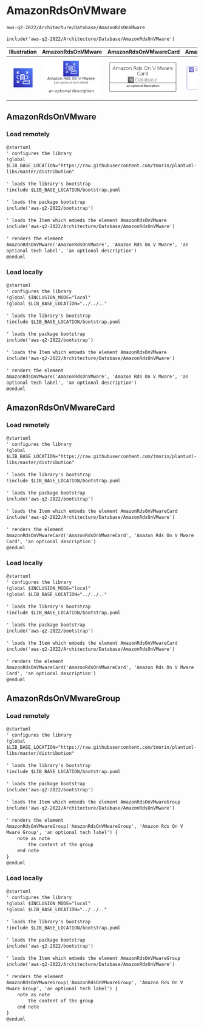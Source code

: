 # AmazonRdsOnVMware


```text
aws-q2-2022/Architecture/Database/AmazonRdsOnVMware
```

```text
include('aws-q2-2022/Architecture/Database/AmazonRdsOnVMware')
```



| Illustration | AmazonRdsOnVMware | AmazonRdsOnVMwareCard | AmazonRdsOnVMwareGroup |
| :---: | :---: | :---: | :---: |
| ![illustration for Illustration](../../../aws-q2-2022/Architecture/Database/AmazonRdsOnVMware.png) | ![illustration for AmazonRdsOnVMware](../../../aws-q2-2022/Architecture/Database/AmazonRdsOnVMware.Local.png) | ![illustration for AmazonRdsOnVMwareCard](../../../aws-q2-2022/Architecture/Database/AmazonRdsOnVMwareCard.Local.png) | ![illustration for AmazonRdsOnVMwareGroup](../../../aws-q2-2022/Architecture/Database/AmazonRdsOnVMwareGroup.Local.png) |




## AmazonRdsOnVMware

### Load remotely
```plantuml
@startuml
' configures the library
!global $LIB_BASE_LOCATION="https://raw.githubusercontent.com/tmorin/plantuml-libs/master/distribution"

' loads the library's bootstrap
!include $LIB_BASE_LOCATION/bootstrap.puml

' loads the package bootstrap
include('aws-q2-2022/bootstrap')

' loads the Item which embeds the element AmazonRdsOnVMware
include('aws-q2-2022/Architecture/Database/AmazonRdsOnVMware')

' renders the element
AmazonRdsOnVMware('AmazonRdsOnVMware', 'Amazon Rds On V Mware', 'an optional tech label', 'an optional description')
@enduml
```

### Load locally
```plantuml
@startuml
' configures the library
!global $INCLUSION_MODE="local"
!global $LIB_BASE_LOCATION="../../.."

' loads the library's bootstrap
!include $LIB_BASE_LOCATION/bootstrap.puml

' loads the package bootstrap
include('aws-q2-2022/bootstrap')

' loads the Item which embeds the element AmazonRdsOnVMware
include('aws-q2-2022/Architecture/Database/AmazonRdsOnVMware')

' renders the element
AmazonRdsOnVMware('AmazonRdsOnVMware', 'Amazon Rds On V Mware', 'an optional tech label', 'an optional description')
@enduml
```

## AmazonRdsOnVMwareCard

### Load remotely
```plantuml
@startuml
' configures the library
!global $LIB_BASE_LOCATION="https://raw.githubusercontent.com/tmorin/plantuml-libs/master/distribution"

' loads the library's bootstrap
!include $LIB_BASE_LOCATION/bootstrap.puml

' loads the package bootstrap
include('aws-q2-2022/bootstrap')

' loads the Item which embeds the element AmazonRdsOnVMwareCard
include('aws-q2-2022/Architecture/Database/AmazonRdsOnVMware')

' renders the element
AmazonRdsOnVMwareCard('AmazonRdsOnVMwareCard', 'Amazon Rds On V Mware Card', 'an optional description')
@enduml
```

### Load locally
```plantuml
@startuml
' configures the library
!global $INCLUSION_MODE="local"
!global $LIB_BASE_LOCATION="../../.."

' loads the library's bootstrap
!include $LIB_BASE_LOCATION/bootstrap.puml

' loads the package bootstrap
include('aws-q2-2022/bootstrap')

' loads the Item which embeds the element AmazonRdsOnVMwareCard
include('aws-q2-2022/Architecture/Database/AmazonRdsOnVMware')

' renders the element
AmazonRdsOnVMwareCard('AmazonRdsOnVMwareCard', 'Amazon Rds On V Mware Card', 'an optional description')
@enduml
```

## AmazonRdsOnVMwareGroup

### Load remotely
```plantuml
@startuml
' configures the library
!global $LIB_BASE_LOCATION="https://raw.githubusercontent.com/tmorin/plantuml-libs/master/distribution"

' loads the library's bootstrap
!include $LIB_BASE_LOCATION/bootstrap.puml

' loads the package bootstrap
include('aws-q2-2022/bootstrap')

' loads the Item which embeds the element AmazonRdsOnVMwareGroup
include('aws-q2-2022/Architecture/Database/AmazonRdsOnVMware')

' renders the element
AmazonRdsOnVMwareGroup('AmazonRdsOnVMwareGroup', 'Amazon Rds On V Mware Group', 'an optional tech label') {
    note as note
        the content of the group
    end note
}
@enduml
```

### Load locally
```plantuml
@startuml
' configures the library
!global $INCLUSION_MODE="local"
!global $LIB_BASE_LOCATION="../../.."

' loads the library's bootstrap
!include $LIB_BASE_LOCATION/bootstrap.puml

' loads the package bootstrap
include('aws-q2-2022/bootstrap')

' loads the Item which embeds the element AmazonRdsOnVMwareGroup
include('aws-q2-2022/Architecture/Database/AmazonRdsOnVMware')

' renders the element
AmazonRdsOnVMwareGroup('AmazonRdsOnVMwareGroup', 'Amazon Rds On V Mware Group', 'an optional tech label') {
    note as note
        the content of the group
    end note
}
@enduml
```

